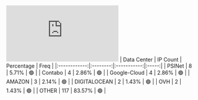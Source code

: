 ![Diagramm](https://github.com/obajay/StateSync-snapshots/blob/main/Projects/Lava/1/README.md)
| Data Center | IP Count | Percentage | Freq |
|:------------:|:--------:|:-----------:|:-----:|
| PSINet | 8 | 5.71% | 🟢 |
| Contabo | 4 | 2.86% | 🟢 |
| Google-Cloud | 4 | 2.86% | 🟢 |
| AMAZON | 3 | 2.14% | 🟢 |
| DIGITALOCEAN | 2 | 1.43% | 🟢 |
| OVH | 2 | 1.43% | 🟢 |
| OTHER | 117 | 83.57% | 🟢 |